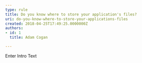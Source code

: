 ```yaml
---
type: rule
title: Do you know where to store your application's files?
uri: do-you-know-where-to-store-your-applications-files
created: 2018-04-25T17:49:25.0000000Z
authors:
- id: 1
  title: Adam Cogan

---
```




<span class='intro'> Enter Intro Text </span>




